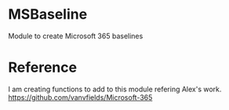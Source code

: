# MSBaseline
 Module to create Microsoft 365 baselines

# Reference 
I am creating functions to add to this module refering Alex's work. 
https://github.com/vanvfields/Microsoft-365
